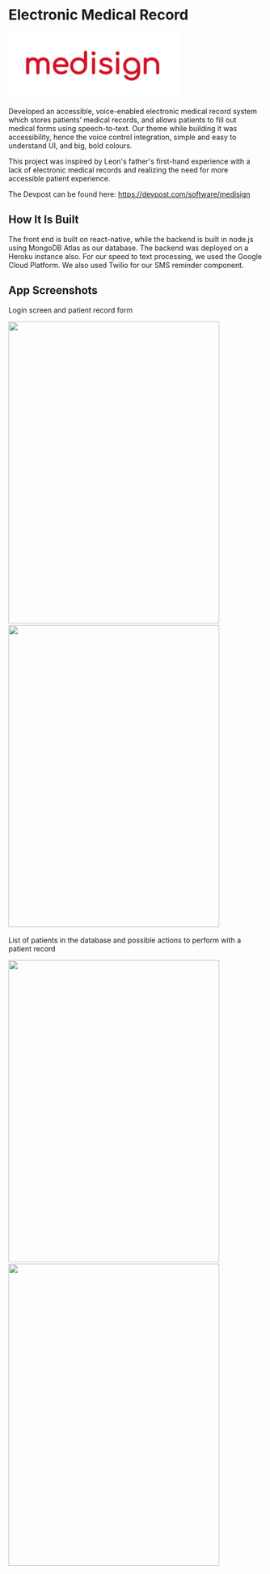 # Electronic Medical Record

![Logo](emr-pictures/logo.png)

Developed an accessible, voice-enabled electronic medical record system which stores patients’ medical records, and allows patients to fill out medical forms using speech-to-text. Our theme while building it was accessibility, hence the voice control integration, simple and easy to understand UI, and big, bold colours.

This project was inspired by Leon's father's first-hand experience with a lack of electronic medical records and realizing the need for more accessible patient experience.

The Devpost can be found here: https://devpost.com/software/medisign

## How It Is Built

The front end is built on react-native, while the backend is built in node.js using MongoDB Atlas as our database. The backend was deployed on a Heroku instance also. For our speed to text processing, we used the Google Cloud Platform. We also used Twilio for our SMS reminder component.

## App Screenshots

Login screen and patient record form

<img src="https://github.com/joshuaguinness/hackwestern-emr/blob/master/emr-pictures/login.jpg" width="417" height="597"> <img src="https://github.com/joshuaguinness/hackwestern-emr/blob/master/emr-pictures/form.jpg" width="417" height="597">

List of patients in the database and possible actions to perform with a patient record

<img src="https://github.com/joshuaguinness/hackwestern-emr/blob/master/emr-pictures/patients.jpg" width="417" height="597"> <img src="https://github.com/joshuaguinness/hackwestern-emr/blob/master/emr-pictures/actions.jpg" width="417" height="597">
